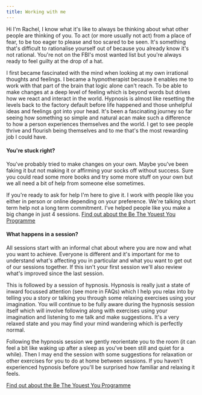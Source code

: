 ```yaml
---
title: Working with me
---
```

Hi I'm Rachel, I know what it's like to always be thinking about what other people are thinking of you. To act (or more usually not act) from a place of fear, to be too eager to please and too scared to be seen. It's something that's difficult to rationalise yourself out of because you already know it's not rational. You're not on the FBI's most wanted list but you're always ready to feel guilty at the drop of a hat. 

I first became fascinated with the mind when looking at my own irrational thoughts and feelings. I became a hypnotherapist because it enables me to work with that part of the brain that logic alone can't reach. To be able to make changes at a deep level of feeling which is beyond words but drives how we react and interact in the world. Hypnosis is almost like resetting the levels back to the factory default before life happened and those unhelpful ideas and feelings got into your head. It's been a fascinating journey so far seeing how something so simple and natural acan make such a difference to how a person experiences themselves and the world. I get to see people thrive and flourish being themselves and to me that's the most rewarding job I could have.

#### You're stuck right?

You've probably tried to make changes on your own. Maybe you've been faking it but not making it or affirming your socks off without success. Sure you could read some more books and try some more stuff on your own but we all need a bit of help from someone else sometimes. 

If you're ready to ask for help I'm here to give it. I work with people like you either in person or online depending on your preference. We're talking short term help not a long term commitment. I've helped people like you make a big change in just 4 sessions. [Find out about the Be The Youest You Programme](/programme/) 

#### What happens in a session?

All sessions start with an informal chat about where you are now and what you want to achieve. Everyone is different and it's important for me to understand what's affecting you in particular and what you want to get out of our sessions together. If this isn't your first session we'll also review what's improved since the last session.

This is followed by a session of hypnosis. Hypnosis is really just a state of inward focussed attention (see more in FAQs) which I help you relax into by telling you a story or talking you through some relaxing exercises using your imagination. You will continue to be fully aware during the hypnosis session itself which will involve following along with exercises using your imagination and listening to me talk and make suggestions. It's a very relaxed state and you may find your mind wandering which is perfectly normal.

Following the hypnosis session we gently reorientate you to the room (it can feel a bit like waking up after a sleep as you've been still and quiet for a while). Then I may end the session with some suggestions for relaxation or other exercises for you to do at home between sessions. 
If you haven't experienced hypnosis before you'll be surprised how familiar and relaxing it feels.

[Find out about the Be The Youest You Programme](/programme/)
